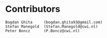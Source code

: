 # Contributors

```
Bogdan Ghita     (bogdan.ghita93@gmail.com)
Stefan Manegold  (Stefan.Manegold@cwi.nl)
Peter Boncz      (P.Boncz@cwi.nl)
```
